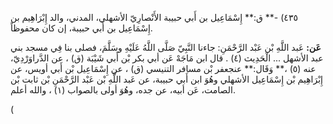 ٤٣٥) -** ق:** إِسْمَاعِيل بن أَبي حبيبة الأَنْصارِيّ الأشهلي، المدني، والد إِبْرَاهِيم بن إِسْمَاعِيل بن أَبي حبيبة، إن كان محفوظاً.

**عَن:** عَبد اللَّهِ بْن عَبْد الرَّحْمَنِ: جاءنا النَّبِيّ صَلَّى اللَّهُ عَلَيْهِ وسَلَّمَ، فصلى بنا فِي مسجد بني عبد الأشهل ... الْحَدِيث (٤) . قال ابن مَاجَهْ عَن أبي بكر بْن أَبي شَيْبَة (ق) ، عن الدَّراوَرْدِيّ، عنه (٥) ،** وَقَال:** عنجعفر بْن مسافر التنيسي (ق) ، عن إِسْمَاعِيل بْن أَبي أويس، عن إِبْرَاهِيم بْن إِسْمَاعِيل الأشهلي وهُوَ ابن أَبي حبيبة، عن عَبد اللَّهِ بْن عَبْد الرَّحْمَنِ بْن ثابت بْن الصامت، عَن أبيه، عن جده، وهُوَ أولى بالصواب (١) ، والله أعلم.

(